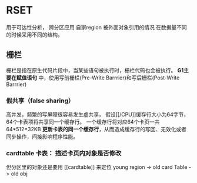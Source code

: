# RSET
用于可达性分析， 跨分区应用
自家region 被外面对象引用的情况 
在数据量不同的时候采用不同的结构。

## 栅栏
栅栏是指在原生代码片段中，当某些语句被执行时，栅栏代码也会被执行。
**G1主要在赋值语句** 中，使用写前栅栏(Pre-Write Barrrier)和写后栅栏(Post-Write Barrrier)

### 假共享（false sharing）
高并发，频繁的写屏障很容易发生虚共享，
假设[[/CPU]]缓存行大小为64字节，64个卡表项将共享同一个缓存行。
一个缓存行将对应64个卡页一共64*512=32KB
**更新卡表的同一个缓存行**，从而造成缓存行的写回、无效化或者同步操作，间接影响程序性能。

### cardtable 卡表： 描述卡页内对象是否修改
但分区里的对象还是要用 [[cardtable]] 来定位
young region -> old card Table -> old obj